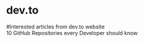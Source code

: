 # dev.to
#Interested articles from dev.to website<br>
10 GitHub Repositories every Developer should know
